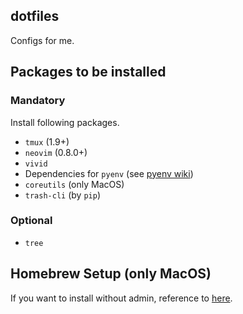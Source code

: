 dotfiles
--------

Configs for me.

## Packages to be installed

### Mandatory

Install following packages.
- `tmux` (1.9+)
- `neovim` (0.8.0+)
- `vivid`
- Dependencies for `pyenv` (see [pyenv wiki](https://github.com/pyenv/pyenv/wiki#suggested-build-environment))
- `coreutils` (only MacOS)
- `trash-cli` (by `pip`)

### Optional

- `tree`

## Homebrew Setup (only MacOS)

If you want to install without admin, reference to [here](https://github.com/Homebrew/brew/blob/master/docs/Installation.md#alternative-installs).
